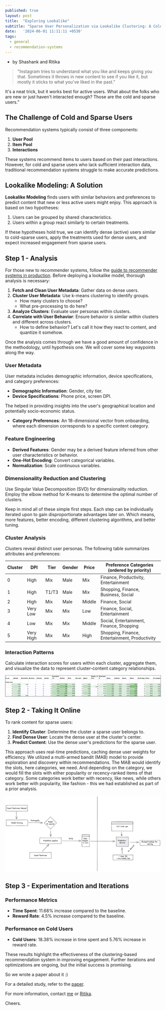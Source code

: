 ```yaml
---
published: true
layout: post
title:  "Exploring Lookalike"
subtitle: "Sparse User Personalization via Lookalike Clustering: A Cold-Start Solution"
date:   '2024-06-01 11:11:11 +0530'
tags:
  - general
  - recommendation-systems
---
```


- by Shashank and Ritika

> "Instagram tries to understand what you like and keeps giving you that. Sometimes it throws in new content to see if you like it, but mostly it sticks to what you've liked in the past." 

It's a neat trick, but it works best for active users. What about the folks who are new or just haven't interacted enough? Those are the cold and sparse users."

## The Challenge of Cold and Sparse Users

Recommendation systems typically consist of three components: 
1. **User Pool** 
2. **Item Pool**
3. **Interactions**

These systems recommend items to users based on their past interactions. However, for cold and sparse users who lack sufficient interaction data, traditional recommendation systems struggle to make accurate predictions.

## Lookalike Modeling: A Solution

**Lookalike Modeling** finds users with similar behaviors and preferences to predict content that new or less active users might enjoy. This approach is based on two hypotheses:
1. Users can be grouped by shared characteristics.
2. Users within a group react similarly to certain treatments.

If these hypotheses hold true, we can identify dense (active) users similar to cold-sparse users, apply the treatments used for dense users, and expect increased engagement from sparse users.

## Step 1 - Analysis

For those new to recommender systems, follow the [guide to recommender systems in production](https://knhash.in/blog/recommender-system-in-prod). Before deploying a lookalike model, thorough analysis is necessary:

1. **Fetch and Clean User Metadata**: Gather data on dense users.
2. **Cluster User Metadata**: Use k-means clustering to identify groups.
    - How many clusters to choose?
    - What pre-processing to do here?
3. **Analyze Clusters**: Evaluate user personas within clusters.
4. **Correlate with User Behavior**: Ensure behavior is similar within clusters and different across clusters.
    - How to define behavior? Let's call it how they react to content, and quantize it somehow.

Once the analysis comes through we have a good amount of confidence in the methodology, until hypothesis one. We will cover some key waypoints along the way.

### User Metadata

User metadata includes demographic information, device specifications, and category preferences:

- **Demographic Information**: Gender, city tier.
- **Device Specifications**: Phone price, screen DPI.

The helped in providing insights into the user's geographical location and potentially socio-economic status.
- **Category Preferences**: An 18-dimensional vector from onboarding, where each dimension corresponds to a specific content category.

### Feature Engineering

- **Derived Features**: Gender may be a derived feature inferred from other user characteristics or behavior.
- **One-Hot Encoding**: Convert categorical variables.
- **Normalization**: Scale continuous variables.

### Dimensionality Reduction and Clustering

Use Singular Value Decomposition (SVD) for dimensionality reduction. Employ the elbow method for K-means to determine the optimal number of clusters.

Keep in mind all of these simple first steps. Each step can be individually iterated upon to gain disproportionate advantages later on. Which means, more features, better encoding, different clustering algorithms, and better tuning.


### Cluster Analysis

Clusters reveal distinct user personas. The following table summarizes attributes and preferences:

| Cluster | DPI       | Tier      | Gender        | Price  | Preference Categories (ordered by priority)               |
|---------|-----------|-----------|---------------|--------|-----------------------------------------------------------|
| 0       | High      | Mix       | Male          | Mix    | Finance, Productivity, Entertainment                     |
| 1       | High      | T1/T3     | Male          | Mix    | Shopping, Finance, Business, Social                       |
| 2       | High      | Mix       | Male          | Middle | Finance, Social                                           |
| 3       | Very Low  | Mix       | Mix           | Low    | Finance, Social, Entertainment                            |
| 4       | Low       | Mix       | Mix           | Middle | Social, Entertainment, Finance, Shopping                  |
| 5       | Very High | Mix       | Mix           | High   | Shopping, Finance, Entertainment, Productivity            |

### Interaction Patterns

Calculate interaction scores for users within each cluster, aggregate them, and visualize the data to represent cluster-content category relationships.

![Median Interaction Score Matrix along Categories](/media/explore-lookalike/median_weight_matrix.jpg)

## Step 2 - Taking It Online

To rank content for sparse users:
1. **Identify Cluster**: Determine the cluster a sparse user belongs to.
2. **Find Dense User**: Locate the dense user at the cluster's center.
3. **Predict Content**: Use the dense user's predictions for the sparse user.

This approach uses real-time predictions, caching dense user weights for efficiency. We utilized a multi-armed bandit (MAB) model to provide exploration and discovery within recommendations. The MAB would identify the slots, here categories, we need. And depending on the category, we would fill the slots with either popularity or recency-ranked items of that category. Some categories work better with recency, like news, while others work better with popularity, like fashion - this we had established as part of a prior analysis.

![System Design](/media/explore-lookalike/arch.jpeg)

## Step 3 - Experimentation and Iterations

### Performance Metrics

- **Time Spent**: 11.68% increase compared to the baseline.
- **Reward Rate**: 4.5% increase compared to the baseline.

### Performance on Cold Users

- **Cold Users**: 18.38% increase in time spent and 5.76% increase in reward rate.

These results highlight the effectiveness of the clustering-based recommendation system in improving engagement. Further iterations and optimizations are ongoing, but the initial success is promising.

So we wrote a paper about it :)

For a detailed study, refer to the [paper](https://github.com/knhash/ExploreLookalike/blob/5c758cc55169321d5d3b51ae16aa5809a3483ac4/Explore_Lookalike.pdf).

For more information, contact [me](email:contact@knhash.in) or [Ritika](email:ritikakumari1302@gmail.com).

Cheers.
